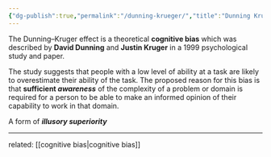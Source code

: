 ```yaml
---
{"dg-publish":true,"permalink":"/dunning-krueger/","title":"Dunning Krueger Effect","tags":["adages","bias"],"created":"2023-05-12","updated":""}
---
```



The Dunning–Kruger effect is a theoretical **cognitive bias** which was described by **David Dunning** and **Justin Kruger** in a 1999 psychological study and paper. 

The study suggests that people with a low level of ability at a task are likely to overestimate their ability of the task. The proposed reason for this bias is that **sufficient _awareness_** of the complexity of a problem or domain is required for a person to be able to make an informed opinion of their capability to work in that domain.

A form of ***illusory superiority***

---
related: [[cognitive bias\|cognitive bias]]